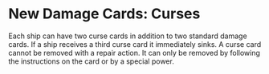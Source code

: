 # New Damage Cards: Curses
Each ship can have two curse cards in addition to two standard damage cards. If a ship receives a third curse card it immediately sinks. A curse card cannot be removed with a repair action. It can only be removed by following the instructions on the card or by a special power.

